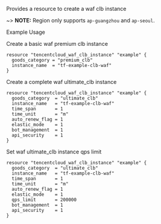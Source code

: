 Provides a resource to create a waf clb instance

~> **NOTE:** Region only supports `ap-guangzhou` and `ap-seoul`.

Example Usage

Create a basic waf premium clb instance

```hcl
resource "tencentcloud_waf_clb_instance" "example" {
  goods_category = "premium_clb"
  instance_name  = "tf-example-clb-waf"
}
```

Create a complete waf ultimate_clb instance

```hcl
resource "tencentcloud_waf_clb_instance" "example" {
  goods_category  = "ultimate_clb"
  instance_name   = "tf-example-clb-waf"
  time_span       = 1
  time_unit       = "m"
  auto_renew_flag = 1
  elastic_mode    = 1
  bot_management  = 1
  api_security    = 1
}
```

Set waf ultimate_clb instance qps limit

```hcl
resource "tencentcloud_waf_clb_instance" "example" {
  goods_category  = "ultimate_clb"
  instance_name   = "tf-example-clb-waf"
  time_span       = 1
  time_unit       = "m"
  auto_renew_flag = 1
  elastic_mode    = 1
  qps_limit       = 200000
  bot_management  = 1
  api_security    = 1
}
```